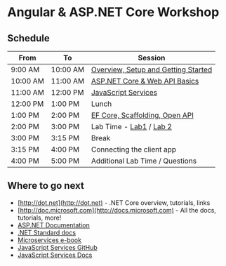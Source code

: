 # Angular & ASP.NET Core Workshop

## Schedule

From     | To       | Session
---------|----------|-------------------------------------------------
9:00 AM  | 10:00 AM | [Overview, Setup and Getting Started](docs/1-Overview-Setup-and-Getting-Started)
10:00 AM | 11:00 AM | [ASP.NET Core & Web API Basics](docs/2-ASP.NET-Core-and-Web-API)
11:00 AM | 12:00 PM | [JavaScript Services](docs/3-JavaScript-Services)
12:00 PM | 1:00 PM  | Lunch
1:00 PM  | 2:00 PM  | [EF Core, Scaffolding, Open API](docs/4-EF-Core-and-Scaffolding)
2:00 PM  | 3:00 PM  | Lab Time - [Lab1](docs/Labs/1-Create-Angular-WebAPI-Project.md) / [Lab 2](docs/Labs/2-Build-out-BackEnd-and-Refactor.md)
3:00 PM  | 3:15 PM  | Break
3:15 PM  | 4:00 PM  | Connecting the client app
4:00 PM  | 5:00 PM  | Additional Lab Time / Questions

## Where to go next

* [http://dot.net](http://dot.net) - .NET Core overview, tutorials, links
* [http://doc.microsoft.com](http://docs.microsoft.com) - All the docs, tutorials, more!
* [ASP.NET Documentation](https://docs.microsoft.com/en-us/aspnet/)
* [.NET Standard docs](https://docs.microsoft.com/en-us/dotnet/articles/standard/library)
* [Microservices e-book](http://aka.ms/MicroservicesEbook)
* [JavaScript Services GitHub](https://github.com/aspnet/JavaScriptServices)
* [JavaScript Services Docs](https://aka.ms/spaservicesdocs)